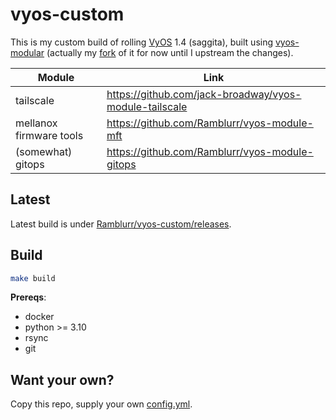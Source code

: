 # vyos-custom

This is my custom build of rolling [VyOS](https://vyos.io/) 1.4 (saggita), built using
[vyos-modular](https://github.com/jack-broadway/vyos-modular) (actually my
[fork](https://github.com/Ramblurr/vyos-modular) of it for now until I upstream
the changes).


| Module                  | Link                                                   |
|-------------------------|--------------------------------------------------------|
| tailscale               | https://github.com/jack-broadway/vyos-module-tailscale |
| mellanox firmware tools | https://github.com/Ramblurr/vyos-module-mft            |
| (somewhat) gitops       | https://github.com/Ramblurr/vyos-module-gitops         |

## Latest

Latest build is under [Ramblurr/vyos-custom/releases](https://github.com/Ramblurr/vyos-custom/releases).

## Build

``` sh
make build
```

**Prereqs**:

* docker
* python >= 3.10
* rsync
* git


## Want your own?

Copy this repo, supply your own [config.yml](./config.yml).
